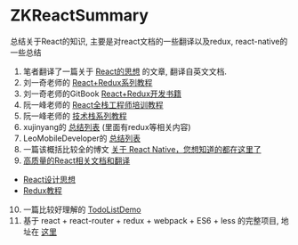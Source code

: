 # ZKReactSummary
总结关于React的知识, 主要是对react文档的一些翻译以及redux, react-native的一些总结

1. 笔者翻译了一篇关于 [React的思想](translation/README.md) 的文章, 翻译自英文文档.
2. 刘一奇老师的 [React+Redux系列教程](https://github.com/lewis617/react-redux-tutorial)
3. 刘一奇老师的GitBook [React+Redux开发书籍](http://cn.redux.js.org/docs/introduction/Motivation.html)
4. 阮一峰老师的 [React全栈工程师培训教程](http://www.ruanyifeng.com/blog/2016/11/javascript.html)
5. 阮一峰老师的 [技术栈系列教程](http://www.ruanyifeng.com/blog/2016/09/react-technology-stack.html)
6. xujinyang的 [总结列表](https://github.com/xujinyang/react-native-android-guide) (里面有redux等相关内容)
7. LeoMobileDeveloper的 [总结列表](https://github.com/LeoMobileDeveloper/ReactNativeMaterials)
8. 一篇该概括比较全的博文 [关于 React Native，您想知道的都在这里了](https://my.oschina.net/osccreate/blog/778348)
9. [高质量的React相关文档和翻译](https://github.com/react-guide)
  * [React设计思想](https://github.com/react-guide/react-basic)
  * [Redux教程](https://github.com/react-guide/redux-tutorial-cn#redux-tutorial)
10. 一篇比较好理解的 [TodoListDemo](https://github.com/TongchengQiu/TodoList-as-redux-demo)
11. 基于 react + react-router + redux + webpack + ES6 + less 的完整项目, 地址在 [这里](https://github.com/bailicangdu/react-pxq)
  